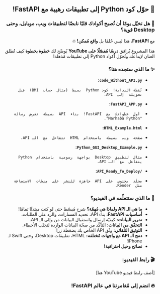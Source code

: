 <div dir="rtl">

## 🚀 حوّل كود Python إلى تطبيقات رهيبة مع FastAPI!

### 🤯 هل تخيّل يومًا أن تُصبح أكوادك قلبًا نابضًا لتطبيقات ويب، موبايل، وحتى Desktop قوية؟

مع **FastAPI**، هذا ليس حُلمًا بل **واقع مُمكن!** 🔥

هذا المشروع يُرافق **درسًا مُفصّلًا على YouTube** يُوضّح لك **خطوة بخطوة** كيف تُطلق العنان لإبداعك وتُحوّل أكواد Python إلى تطبيقات مُذهلة! 

### ✨ ما الذي ستجده هنا؟

*   **`code_Without_API.py`:**
*     نُقطة البداية!  كود Python  بسيط  (مثال  حساب  BMI)  قبل  تحويله  إلى  API.
*   **`FastAPI_APP.py`:**
*      أول  خطواتك  مع  FastAPI!  بناء  API  بسيطة  تعرض  رسالة  "Marhaba Python".
*   **`HTML_Example.html`:**
*     صفحة  ويب  بسيطة  باستخدام  HTML  تتفاعل  مع  الـ API.
*   **`Python_GUI_Desktop_Example.py`:**
*     مثال  لتطبيق  Desktop  بواجهة  رسومية  باستخدام  Python  يتفاعل  مع  الـ API. 
*   **`/API_Ready_To_Deploy`:**
*     مجلّد  يحتوي  على  API  جاهزة  للنشر  على  منصّات  الاستضافة  مثل  Render.

### 💪 ما الذي ستتعلّمه في الفيديو؟

*   **ما هي الـ API ولماذا هي مُهمّة؟**  شرح مُبسّط حتى لو كنت مبتدئًا تمامًا!
*   **أساسيات FastAPI:** بناء API، تحديد المسارات، والرد على الطلبات.
*   **تمرير البيانات:**  كيفيّة  إرسال  واستقبال  البيانات  من  وإلى  الـ API.
*   **التحقّق من البيانات:**   التأكّد  من  صحّة  البيانات  الواردة  لتجنّب  الأخطاء.
*   **التوثيق التلقائي:**   وثّق API الخاص بك بضغطة زر!
*   **دمج الـ API مع واجهات مُختلفة:**   HTML،  تطبيقات  Desktop،  وحتى  Swift  لـ iPhone!
*   **نصائح وحيل احترافية!** 

### 🎬 رابط الفيديو:

[أضف  رابط  فيديو  YouTube  هنا]

### 🔥 انضم إلى مُغامرتنا في عالم FastAPI! 

</div>
